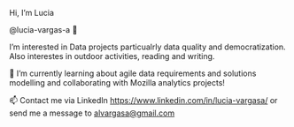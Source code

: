 Hi, I’m Lucia

@lucia-vargas-a 👋

I’m interested in Data projects particualrly data quality and democratization. Also interestes in outdoor activities, reading and writing.

🌱 I’m currently learning about agile data requirements and solutions modelling and collaborating with Mozilla analytics projects!

📫 Contact me via LinkedIn https://www.linkedin.com/in/lucia-vargasa/ or send me a message to alvargasa@gmail.com

<!---
lucia-vargas-a/lucia-vargas-a is a ✨ special ✨ repository because its `README.md` (this file) appears on your GitHub profile.
You can click the Preview link to take a look at your changes.
--->
